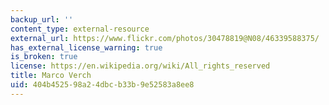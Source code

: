 ```yaml
---
backup_url: ''
content_type: external-resource
external_url: https://www.flickr.com/photos/30478819@N08/46339588375/
has_external_license_warning: true
is_broken: true
license: https://en.wikipedia.org/wiki/All_rights_reserved
title: Marco Verch
uid: 404b4525-98a2-4dbc-b33b-9e52583a8ee8
---
```

